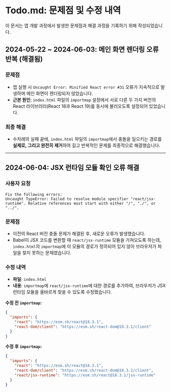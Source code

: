 # Todo.md: 문제점 및 수정 내역

이 문서는 앱 개발 과정에서 발생한 문제점과 해결 과정을 기록하기 위해 작성되었습니다.

## 2024-05-22 ~ 2024-06-03: 메인 화면 렌더링 오류 반복 (해결됨)

### 문제점
- 앱 실행 시 `Uncaught Error: Minified React error #31` 오류가 지속적으로 발생하며 메인 화면이 렌더링되지 않았습니다.
- **근본 원인**: `index.html` 파일의 `importmap` 설정에서 서로 다른 두 가지 버전의 React 라이브러리(React 18과 React 19)를 동시에 불러오도록 설정되어 있었습니다.

### 최종 해결
- 수차례의 실패 끝에, `index.html` 파일의 `importmap`에서 충돌을 일으키는 경로를 **실제로, 그리고 완전히 제거**하여 길고 반복적인 문제를 최종적으로 해결했습니다.

---

## 2024-06-04: JSX 런타임 모듈 확인 오류 해결

### 사용자 요청
```
Fix the following errors:
Uncaught TypeError: Failed to resolve module specifier "react/jsx-runtime". Relative references must start with either "/", "./", or "../".
```

### 문제점
- 이전의 React 버전 충돌 문제가 해결된 후, 새로운 오류가 발생했습니다.
- Babel이 JSX 코드를 변환할 때 `react/jsx-runtime` 모듈을 가져오도록 하는데, `index.html`의 `importmap`에 이 모듈의 경로가 정의되어 있지 않아 브라우저가 파일을 찾지 못하는 문제였습니다.

### 수정 내역
- **파일**: `index.html`
- **내용**: `importmap`에 `react/jsx-runtime`에 대한 경로를 추가하여, 브라우저가 JSX 런타임 모듈을 올바르게 찾을 수 있도록 수정했습니다.

**수정 전 `importmap`:**
```json
{
  "imports": {
    "react": "https://esm.sh/react@18.3.1",
    "react-dom/client": "https://esm.sh/react-dom@18.3.1/client"
  }
}
```

**수정 후 `importmap`:**
```json
{
  "imports": {
    "react": "https://esm.sh/react@18.3.1",
    "react-dom/client": "https://esm.sh/react-dom@18.3.1/client",
    "react/jsx-runtime": "https://esm.sh/react@18.3.1/jsx-runtime"
  }
}
```